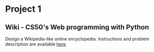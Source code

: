 # Project 1

## Wiki - CS50's Web programming with Python

Design a Wikipedia-like online encyclopedia. Instructions and problem description are available [here](https://cs50.harvard.edu/web/2020/projects/1/wiki/).
